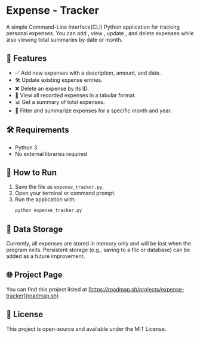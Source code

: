 # Expense - Tracker 

A simple Command-Line Interface(CLI) Python application for tracking personal expenses. You can add , view , update , and delete expenses while also viewing total summaries by date or month.

## 📌 Features
- ✅ Add new expenses with a description, amount, and date.
- 🛠️ Update existing expense entries.
- ❌ Delete an expense by its ID.
- 📄 View all recorded expenses in a tabular format.
- 📊 Get a summary of total expenses.
- 📅 Filter and summarize expenses for a specific month and year.

## 🛠 Requirements
- Python 3
- No external libraries required

## 🚀 How to Run
1. Save the file as `expense_tracker.py`.
2. Open your terminal or command prompt.
3. Run the application with:
    ```bash
    python expense_tracker.py
    ```
## 📂 Data Storage
Currently, all expenses are stored in memory only and will be lost when the program exits. Persistent storage (e.g., saving to a file or database) can be added as a future improvement.

## 🌐 Project Page
You can find this project listed at [https://roadmap.sh/projects/expense-tracker](roadmap.sh)

## 📄 License
This project is open-source and available under the MIT License.